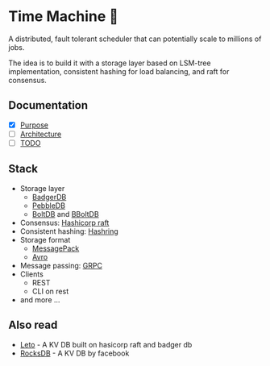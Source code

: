 # Time Machine 🐓
A distributed, fault tolerant scheduler that can potentially scale to millions of jobs. 

The idea is to build it with a storage layer based on LSM-tree implementation, consistent hashing for load balancing, and raft for consensus.

## Documentation
- [x] [Purpose](./docs/Purpose.md)
- [ ] [Architecture](./docs/Architecture.md)
- [ ] [TODO](./docs/TODO.md)

## Stack
* Storage layer
    * [BadgerDB](https://github.com/dgraph-io/badger)
    * [PebbleDB](https://github.com/cockroachdb/pebble)
    * [BoltDB](https://github.com/boltdb/bolt) and [BBoltDB](https://github.com/etcd-io/bbolt)
* Consensus: [Hashicorp raft](https://github.com/hashicorp/raft)
* Consistent hashing: [Hashring](https://github.com/serialx/hashring)
* Storage format
    * [MessagePack](https://github.com/vmihailenco/msgpack)
    * [Avro](https://github.com/hamba/avro)
* Message passing: [GRPC](https://github.com/grpc/grpc-go)
* Clients
    * REST
    * CLI on rest
* and more ...


## Also read
* [Leto](https://github.com/yongman/leto) - A KV DB built on hasicorp raft and badger db
* [RocksDB](https://github.com/facebook/rocksdb) - A KV DB by facebook